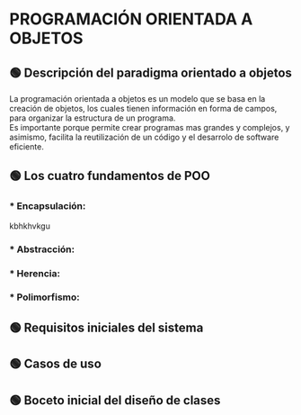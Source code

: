 # PROGRAMACIÓN ORIENTADA A OBJETOS

## 🟢 Descripción del paradigma orientado a objetos
La programación orientada a objetos es un modelo que se basa en la creación de objetos, los cuales tienen información en forma de campos, para organizar la estructura de un programa.  
Es importante porque permite crear programas mas grandes y complejos, y asimismo, facilita la reutilización de un código y el desarrolo de software eficiente. 

## 🟢 Los cuatro fundamentos de POO
### * Encapsulación:
kbhkhvkgu
### * Abstracción:
### * Herencia:
### * Polimorfismo:

## 🟢 Requisitos iniciales del sistema


## 🟢 Casos de uso


## 🟢 Boceto inicial del diseño de clases
